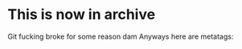 # This is now in archive

Git fucking broke for some reason dam
Anyways here are metatags:

> <meta charset="UTF-8" />
> <meta name="Author: " content="Kelvin Dirige" />
> <meta name="Keywords: " content="HTML, CSS, JS" />
> <meta name="Revised: " content="14-09-2023" />
    
